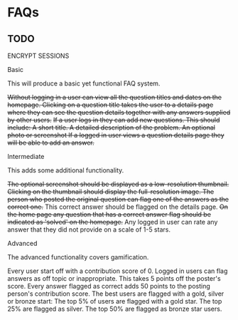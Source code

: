 # FAQs

## TODO

ENCRYPT SESSIONS

Basic

This will produce a basic yet functional FAQ system.

~~Without logging in a user can view all the question titles and dates on the homepage.
Clicking on a question title takes the user to a details page where they can see the question details together with any answers supplied by other users.~~
~~If a user logs in they can add new questions. This should include:
        A short title.
        A detailed description of the problem.
        An optional photo or screenshot
If a logged in user views a question details page they will be able to add an answer.~~

Intermediate

This adds some additional functionality.

~~The optional screenshot should be displayed as a low-resolution thumbnail.
Clicking on the thumbnail should display the full-resolution image.
The person who posted the original question can flag one of the answers as the correct one.~~
This correct answer should be flagged on the details page.
~~On the home page any question that has a correct answer flag should be indicated as 'solved' on the homepage.~~
Any logged in user can rate any answer that they did not provide on a scale of 1-5 stars.

Advanced

The advanced functionality covers gamification.

Every user start off with a contribution score of 0.
Logged in users can flag answers as off topic or inappropriate. This takes 5 points off the poster's score.
Every answer flagged as correct adds 50 points to the posting person's contribution score.
The best users are flagged with a gold, silver or bronze start:
        The top 5% of users are flagged with a gold star.
        The top 25% are flagged as silver.
        The top 50% are flagged as bronze star users.
